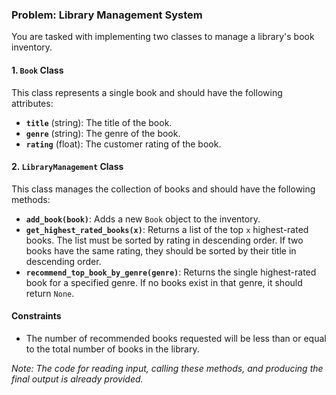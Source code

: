 
### Problem: Library Management System

You are tasked with implementing two classes to manage a library's book inventory.

#### 1. `Book` Class
This class represents a single book and should have the following attributes:
- **`title`** (string): The title of the book.
- **`genre`** (string): The genre of the book.
- **`rating`** (float): The customer rating of the book.

#### 2. `LibraryManagement` Class
This class manages the collection of books and should have the following methods:
- **`add_book(book)`**: Adds a new `Book` object to the inventory.
- **`get_highest_rated_books(x)`**: Returns a list of the top `x` highest-rated books. The list must be sorted by rating in descending order. If two books have the same rating, they should be sorted by their title in descending order.
- **`recommend_top_book_by_genre(genre)`**: Returns the single highest-rated book for a specified genre. If no books exist in that genre, it should return `None`.

#### Constraints
- The number of recommended books requested will be less than or equal to the total number of books in the library.

*Note: The code for reading input, calling these methods, and producing the final output is already provided.*